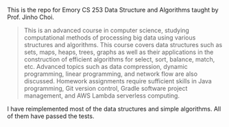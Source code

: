 This is the repo for Emory CS 253 Data Structure and Algorithms taught by Prof. Jinho Choi.

> This is an advanced course in computer science, studying computational methods of processing big data using various structures and algorithms. This course covers data structures such as sets, maps, heaps, trees, graphs as well as their applications in the construction of efficient algorithms for select, sort, balance, match, etc. Advanced topics such as data compression, dynamic programming, linear programming, and network flow are also discussed. Homework assignments require sufficient skills in Java programming, Git version control, Gradle software project management, and AWS Lambda serverless computing.

I have reimplemented most of the data structures and simple algorithms. All of them have passed the tests.



